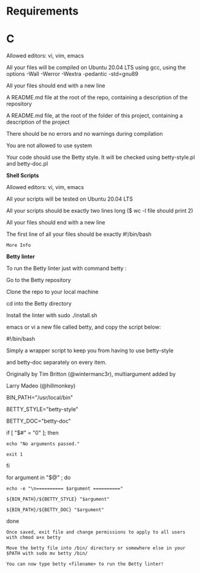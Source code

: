 
# Requirements

# C

Allowed editors: vi, vim, emacs

All your files will be compiled on Ubuntu 20.04 LTS using gcc, using the options -Wall -Werror -Wextra -pedantic -std=gnu89

All your files should end with a new line

A README.md file at the root of the repo, containing a description of the repository

A README.md file, at the root of the folder of this project, containing a description of the project

There should be no errors and no warnings during compilation

You are not allowed to use system

Your code should use the Betty style. It will be checked using betty-style.pl and betty-doc.pl

**Shell Scripts**

Allowed editors: vi, vim, emacs

All your scripts will be tested on Ubuntu 20.04 LTS

All your scripts should be exactly two lines long ($ wc -l file should print 2)

All your files should end with a new line

The first line of all your files should be exactly #!/bin/bash

``More Info``

**Betty linter**

To run the Betty linter just with command betty <filename>:
  
Go to the Betty repository
  
Clone the repo to your local machine
  
cd into the Betty directory
  
Install the linter with sudo ./install.sh
  
emacs or vi a new file called betty, and copy the script below:
  
#!/bin/bash
  
Simply a wrapper script to keep you from having to use betty-style
  
and betty-doc separately on every item.
  
Originally by Tim Britton (@wintermanc3r), multiargument added by
  
Larry Madeo (@hillmonkey)

BIN_PATH="/usr/local/bin"
  
BETTY_STYLE="betty-style"
  
BETTY_DOC="betty-doc"

if [ "$#" = "0" ]; then
  
    echo "No arguments passed."
  
    exit 1
fi

for argument in "$@" ; do
  
    echo -e "\n========== $argument =========="
  
    ${BIN_PATH}/${BETTY_STYLE} "$argument"
  
    ${BIN_PATH}/${BETTY_DOC} "$argument"
  
done
  
``Once saved, exit file and change permissions to apply to all users with chmod a+x betty``
  
``Move the betty file into /bin/ directory or somewhere else in your $PATH with sudo mv betty /bin/``
  
``You can now type betty <filename> to run the Betty linter!``
